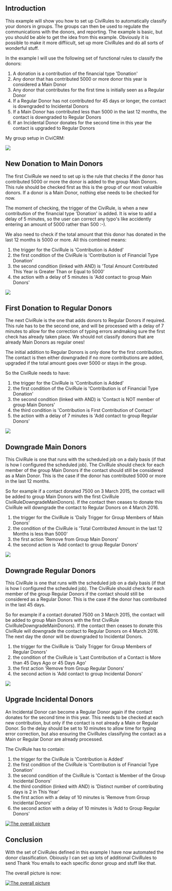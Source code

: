 ## Introduction

This example will show you how to set up CiviRules to automatically classify your donors in groups. The groups can then be used to regulate the communications with the donors, and reporting. The example is basic, but you should be able to get the idea from this example. Obviously it is possible to make it more diffiicult, set up more CiviRules and do all sorts of wonderful stuff.

In the example I will use the following set of functional rules to classify the donors:

1. A donation is a contribution of the financial type 'Donation'
1. Any donor that has contributed 5000 or more donor this year is considered a Main Donor
1. Any donor that contributes for the first time is initially seen as a Regular Donor
1. If a Regular Donor has not contributed for 45 days or longer, the contact is downgraded to Incidental Donors
1. If a Main Donor has contributed less than 5000 in the last 12 months, the contact is downgraded to Regular Donors
1. If an Incidental Donor donates for the second time in this year the contact is upgraded to Regular Donors

My group setup in CiviCRM:

<a href='../img/CiviRules_cookbook_print18.png'><img src='../img/CiviRules_cookbook_print18.png'/></a>

## New Donation to Main Donors

The first CiviRule we need to set up is the rule that checks if the donor has contributed 5000 or more the donor is added to the group Main Donors. This rule should be checked first as this is the group of our most valualble donors. If a donor is a Main Donor, nothing else needs to be checked for now.

The moment of checking, the trigger of the CiviRule, is when a new contribution of the financial type 'Donation' is added. It is wise to add a delay of 5 minutes, so the user can correct any typo's like accidently entering an amount of 5000 rather than 500 :-).

We also need to check if the total amount that this donor has donated in the last 12 months is 5000 or more. All this combined means:

1. the trigger for the CiviRule is 'Contribution is Added'
1. the first condition of the CiviRule is 'Contribution is of Financial Type Donation'
1. the second condition (linked with AND) is 'Total Amount Contributed This Year is Greater Than or Equal to 5000'
1. the action with a delay of 5 minutes is 'Add contact to group Main Donors'

<a href='../img/CiviRules_cookbook_print19.png'><img src='../img/CiviRules_cookbook_print19.png'/></a>

## First Donation to Regular Donors

The next CiviRule is the one that adds donors to Regular Donors if required. This rule has to be the second one, and will be processed with a delay of 7 minutes to allow for the correction of typing errors andmaking sure the first check has already taken place. We should not classify donors that are already Main Donors as regular ones!

The initial addition to Regular Donors is only done for the first contribution. The contact is then either downgraded if no more contributions are added, upgraded if the total amount goes over 5000 or stays in the group.

So the CiviRule needs to have:

1. the trigger for the CiviRule is 'Contribution is Added'
1. the first condition of the CiviRule is 'Contribution is of Financial Type Donation'
1. the second condition (linked with AND) is 'Contact is NOT member of group Main Donors'
1. the third condition is 'Contribution is First Contribution of Contact'
1. the action with a delay of 7 minutes is 'Add contact to group Regular Donors'

<a href='../img/CiviRules_cookbook_print20.png'><img src='../img/CiviRules_cookbook_print20.png'/></a>

##  Downgrade Main Donors

This CiviRule is one that runs with the scheduled job on a daily basis (if that is how I configured the scheduled job). The CiviRule should check for each member of the group Main Donors if the contact should still be considered as a Main Donor. This is the case if the donor has contributed 5000 or more in the last 12 months.

So for example if a contact donated 7500 on 3 March 2015, the contact will be added to group Main Donors with the first CiviRule CiviRuleDowngradeMainDonors). If the contact then ceases to donate this CiviRule will downgrade the contact to Regular Donors on 4 March 2016.

1. the trigger for the CiviRule is 'Daily Trigger for Group Members of Main Donors'
1. the condition of the CiviRule is 'Total Contributed Amount in the last 12 Months is less than 5000'
1. the first action 'Remove from Group Main Donors'
1. the second action is 'Add contact to group Regular Donors'

<a href='../img/CiviRules_cookbook_print21.png'><img src='../img/CiviRules_cookbook_print21.png'/></a>

## Downgrade Regular Donors

This CiviRule is one that runs with the scheduled job on a daily basis (if that is how I configured the scheduled job). The CiviRule should check for each member of the group Regular Donors if the contact should still be considered as a Regular Donor. This is the case if the donor has contributed in the last 45 days.

So for example if a contact donated 7500 on 3 March 2015, the contact will be added to group Main Donors with the first CiviRule CiviRuleDowngradeMainDonors). If the contact then ceases to donate this CiviRule will downgrade the contact to Regular Donors on 4 March 2016. The next day the donor will be downgraded to Incidental Donors.

1. the trigger for the CiviRule is 'Daily Trigger for Group Members of Regular Donors'
1. the condition of the CiviRule is 'Last Contribution of a Contact is More than 45 Days Ago or 45 Days Ago'
1. the first action 'Remove from Group Regular Donors'
1. the second action is 'Add contact to group Incidental Donors'

<a href='../img/CiviRules_cookbook_print22.png'><img src='../img/CiviRules_cookbook_print22.png'/></a>

## Upgrade Incidental Donors

An Incidental Donor can become a Regular Donor again if the contact donates for the second time in this year. This needs to be checked at each new contribution, but only if the contact is not already a Main or Regular Donor. So the delay should be set to 10 minutes to allow time for typing error correction, but also ensuring the CiviRules classifying the contact as a Main or Regular Donor are already processed.

The CiviRule has to contain:

1. the trigger for the CiviRule is 'Contribution is Added'
1. the first condition of the CiviRule is 'Contribution is of Financial Type Donation'
1. the second condition of the CiviRule is 'Contact is Member of the Group Incidental Donors'
1. the third condition (linked with AND) is 'Distinct number of contributing days is 2 in This Year'
1. the first action with a delay of 10 minutes is 'Remove from Group Incidental Donors'
1. the second action with a delay of 10 minutes is 'Add to Group Regular Donors'

<a href='../img/CiviRules_cookbook_print23.png'><img alt='The overall picture' src='../img/CiviRules_cookbook_print23.png'/></a>

## Conclusion

With the set of CiviRules defined in this example I have now automated the donor classification. Obiously I can set up lots of additional CiviRules to send Thank You emails to each specific donor group and stuff like that.

The overall picture is now:

<a href='../img/CiviRules_cookbook_print24.png'><img alt='The overall picture' src='../img/CiviRules_cookbook_print24.png'/></a>